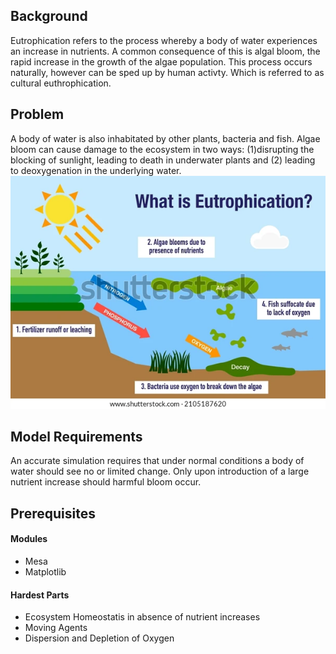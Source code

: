 
## Background
Eutrophication refers to the process whereby a body of water experiences an increase in nutrients. A common consequence of this is algal bloom, the rapid increase in the growth of the algae population. This process occurs naturally, however can be sped up by human activty. Which is referred to as cultural euthrophication.

##  Problem
A body of water is also inhabitated by other plants, bacteria and fish. Algae bloom can cause damage to the ecosystem in two ways: (1)disrupting the blocking of sunlight, leading to death in underwater plants and (2) leading to deoxygenation in the underlying water. 
![Illustration of Euthrophication](doc/image.png)

##  Model Requirements
An accurate simulation requires that under normal conditions a body of water should see no or limited change. Only upon introduction of a large nutrient increase should harmful bloom occur. 

##  Prerequisites
####  Modules
- Mesa
- Matplotlib
####  Hardest Parts
- Ecosystem Homeostatis in absence of nutrient increases
- Moving Agents
- Dispersion and Depletion of Oxygen
